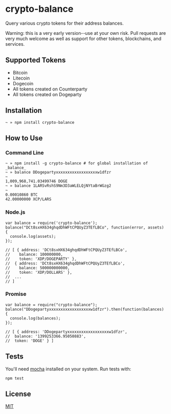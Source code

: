 # crypto-balance

Query various crypto tokens for their address balances.

Warning: this is a very early version--use at your own risk. Pull requests are very much welcome as well as support for other tokens, blockchains, and services.


## Supported Tokens

- Bitcoin
- Litecoin
- Dogecoin
- All tokens created on Counterparty
- All tokens created on Dogeparty


## Installation

```
~ » npm install crypto-balance
```


## How to Use


### Command Line

```
~ » npm install -g crypto-balance # for global installation of _balance_
~ » balance DDogepartyxxxxxxxxxxxxxxxxxxw1dfzr                                                                      ~
1,009,968,741.03499746 DOGE
~ » balance 1LARSvRshS9Nm3D3aWLELQjNYtaBrWGzg2                                                                      ~
0.00010860 BTC
42.00000000 XCP/LARS
```


### Node.js

```
var balance = require('crypto-balance');
balance("DCt8sxHX634ghqdDhWFtCPQUyZ3TEfLBCo", function(error, assets) {
  console.log(assets);
});

// [ { address: 'DCt8sxHX634ghqdDhWFtCPQUyZ3TEfLBCo',
//    balance: 100000000,
//    token: 'XDP/DOGEPARTY' },
//  { address: 'DCt8sxHX634ghqdDhWFtCPQUyZ3TEfLBCo',
//    balance: 500000000000,
//    token: 'XDP/DOLLARS' },
//  ...
// ]
```


### Promise

```
var balance = require("crypto-balance");
balance("DDogepartyxxxxxxxxxxxxxxxxxxw1dfzr").then(function(balances) {
  console.log(balances);
});

// [ { address: 'DDogepartyxxxxxxxxxxxxxxxxxxw1dfzr',
//  balance: '1399253366.95050883',
//  token: 'DOGE' } ]
```


## Tests

You'll need [mocha](http://visionmedia.github.io/mocha/#installation) installed on your system. Run tests with:

```
npm test
```


## License

[MIT](https://github.com/larskluge/crypto-balance/blob/master/LICENSE)

